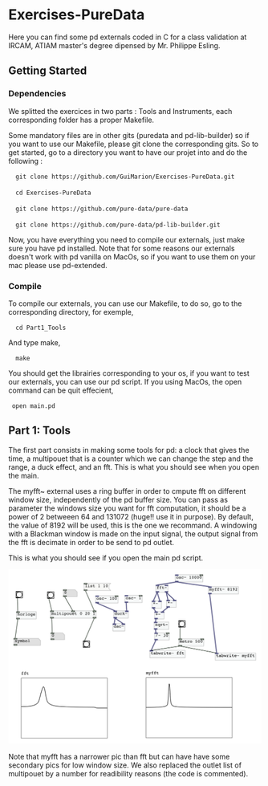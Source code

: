 # Exercises-PureData

Here you can find some pd externals coded in C for a class validation at IRCAM, ATIAM master's degree dipensed by Mr. Philippe Esling.

## Getting Started

### Dependencies

We splitted the exercices in two parts : Tools and Instruments, each corresponding folder has a proper Makefile.

Some mandatory files are in other gits (puredata and pd-lib-builder) so if you want to use our Makefile, please git clone the corresponding gits. So to get started, go to a directory you want to have our projet into and do the following : 

      git clone https://github.com/GuiMarion/Exercises-PureData.git
      
      cd Exercises-PureData
 
      git clone https://github.com/pure-data/pure-data
     
      git clone https://github.com/pure-data/pd-lib-builder.git
      
Now, you have everything you need to compile our externals, just make sure you have pd installed. Note that for some reasons our externals doesn't work with pd vanilla on MacOs, so if you want to use them on your mac please use pd-extended.

### Compile

To compile our externals, you can use our Makefile, to do so, go to the corresponding directory, for exemple, 

      cd Part1_Tools
      
And type make, 

      make
     
You should get the librairies corresponding to your os, if you want to test our externals, you can use our pd script. If you using MacOs, the open command can be quit effecient, 

     open main.pd
     

## Part 1: Tools

The first part consists in making some tools for pd: a clock that gives the time, a multipouet that is a counter which we can change the step and the range, a duck effect, and an fft. This is what you should see when you open the main.

The myfft~ external uses a ring buffer in order to cmpute fft on different window size, independently of the pd buffer size. You can pass as parameter the windows size you want for fft computation, it should be a power of 2 betweeen 64 and 131072 (huge!! use it in purpose). By default, the value of 8192 will be used, this is the one we recommand. A windowing with a Blackman window is made on the input signal, the output signal from the fft is decimate in order to be send to pd outlet.

This is what you should see if you open the main pd script.

![alt text](figures/main_Part1.png "pd main Part1")

Note that myfft has a narrower pic than fft but can have have some secondary pics for low window size. We also replaced the outlet list of multipouet by a number for readibility reasons (the code is commented).
